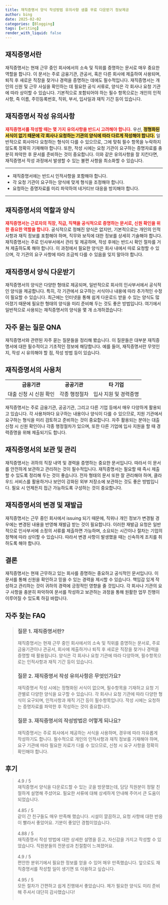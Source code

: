 ```yaml
---
title: 재직증명서 양식 작성방법 유의사항 샘플 무료 다운받기 정보제공
author: bing
date: 2025-02-02
categories: [Blogging]
tags: [writing]
render_with_liquid: false
---
```



<h2 id='재직증명서란'>재직증명서란</h2>

<p>재직증명서는 현재 근무 중인 회사에서의 소속 및 직위를 증명하는 문서로 매우 중요한 역할을 합니다. 이 문서는 주로 금융기관, 관공서, 혹은 다른 회사에 제출하여 사용되며, 퇴직 후 새로운 직장을 찾거나 경력을 증명하는 데에도 필수적입니다. 재직증명서는 개인의 신원 및 근무 사실을 확인하는 데 필요한 공식 서류로, 양식은 각 회사나 요청 기관에 따라 상이할 수 있습니다. 기본적으로 포함되어야 하는 필수 항목으로는 개인의 인적사항, 즉 이름, 주민등록번호, 직위, 부서, 입사일과 재직 기간 등이 있습니다.</p>

<h2 id='재직증명서 작성 유의사항'>재직증명서 작성 유의사항</h2>

<p><b><span style="color: #ee2323;">재직증명서를 작성할 때는 몇 가지 유의사항을 반드시 고려해야 합니다.</span></b> 우선, <b><span style="background-color: #ffe066;">정형화된 서식이 없기 때문에 각 회사나 요청하는 기관의 양식에 따라 다르게 작성해야 합니다.</span></b> 일반적으로 회사마다 요청하는 형식이 다를 수 있으므로, 그에 맞춰 필수 항목을 누락하지 않도록 정확히 기재해야 합니다. 또한, 작성 시에는 요청 기관이 요구하는 증명자료를 충분히 파악한 후 문서를 준비하는 것이 중요합니다. 이와 같은 유의사항을 잘 지킨다면, 재직증명서 작성 과정에서 발생할 수 있는 불편 사항을 최소화할 수 있습니다.</p>

<hr />

<ul>
    <li>재직증명서에는 반드시 인적사항을 포함해야 합니다.</li>
    <li>각 요청 기관이 요구하는 양식에 맞게 형식을 조정해야 합니다.</li>
    <li>요청하는 증명자료를 미리 파악하여 네거티브 대응을 방지해야 합니다.</li>
</ul>

<hr />

<h2 id='재직증명서의 역할과 양식'>재직증명서의 역할과 양식</h2>

<p><b><span style="color: #ee2323;">재직증명서는 근로자의 직장, 직급, 직책을 공식적으로 증명하는 문서로, 신원 확인을 위한 중요한 역할을 합니다.</span></b> 공식적으로 정해진 양식은 없지만, 기본적으로는 개인의 인적사항과 재직 정보를 포함해야 하며, 직무와 보직에 대한 정보를 상세히 기술해야 합니다. 재직증명서는 주로 인사부서에서 관리 및 제공하며, 작성 후에는 반드시 확인 절차를 거쳐 제출하도록 해야 합니다. 이 과정에서 필요한 양식은 회사 내에서 따로 요청할 수 있으며, 각 기관의 요구 사항에 따라 조금씩 다를 수 있음을 잊지 말아야 합니다.</p>

<h2 id='재직증명서 양식 다운받기'>재직증명서 양식 다운받기</h2>

<p>재직증명서의 양식은 다양한 형태로 제공되며, 일반적으로 회사의 인사부서에서 공식적인 양식을 제공합니다. 특히, 각 기관에서 요구하는 서식이나 내용에 따라 추가적인 수정이 필요할 수 있습니다. 최근에는 인터넷을 통해 쉽게 다운로드 받을 수 있는 양식도 많아졌기 때문에 필요한 형태의 양식을 미리 준비해 두는 것도 좋은 방법입니다. 여기에서 일반적으로 사용되는 재직증명서의 양식을 몇 개 소개하겠습니다:</p>

<h2 id='자주 묻는 질문 QNA'>자주 묻는 질문 QNA</h2>

<p>재직증명서와 관련된 자주 묻는 질문들을 정리해 봤습니다. 이 질문들은 대부분 재직증명서에 대한 필수적이고 기초적인 정보에 해당합니다. 예를 들어, 재직증명서란 무엇인지, 작성 시 유의해야 할 점, 작성 방법 등이 있습니다.</p>

<h2 id='재직증명서의 사용처'>재직증명서의 사용처</h2>

<table>
    <tr>
        <td style="text-align: center; height: 17px;"><b>금융기관</b></td>
        <td style="text-align: center; height: 17px;"><b>공공기관</b></td>
        <td style="text-align: center; height: 17px;"><b>타 기업</b></td>
    </tr>
    <tr>
        <td style="text-align: center; height: 17px;">대출 신청 시 신원 확인</td>
        <td style="text-align: center; height: 17px;">각종 행정절차</td>
        <td style="text-align: center; height: 17px;">입사 지원 및 경력증명</td>
    </tr>
</table>

<p>재직증명서는 주로 금융기관, 공공기관, 그리고 다른 기업 등에서 매우 다양하게 활용되고 있습니다. 각 사용처마다 요구하는 내용이나 양식이 다를 수 있으므로, 지원 기관에서 요구하는 형식을 미리 검토하고 준비하는 것이 중요합니다. 자주 활용되는 분야는 대출 신청 시 신원 확인이나 각종 행정절차가 있으며, 또한 다른 기업에 입사 지원을 할 때 경력증명을 위해 제출되기도 합니다.</p>

<h2 id='재직증명서의 보관 및 관리'>재직증명서의 보관 및 관리</h2>

<p>재직증명서는 귀하의 직장 내역 및 경력을 증명하는 중요한 문서입니다. 따라서 이 문서를 안전하게 보관하고 관리하는 것이 필수적입니다. 재직증명서는 필요할 때 즉시 제출할 수 있도록 정리해 두는 것이 좋습니다. 전자 형태의 문서 또한 잘 관리해야 하며, 클라우드 서비스를 활용하거나 보안이 강화된 외부 저장소에 보관하는 것도 좋은 방법입니다. 필요 시 언제든지 접근 가능하도록 구성하는 것이 중요합니다.</p>

<h2 id='재직증명서의 변경 및 재발급'>재직증명서의 변경 및 재발급</h2>

<p>재직증명서는 근무 중인 회사에서 issuing 되기 때문에, 직위나 개인 정보가 변경될 경우에는 변경된 내용을 반영해 재발급 받는 것이 필요합니다. 이러한 재발급 요청은 일반적으로 인사부서에 소정의 서류를 제출하면 가능하며, 소요되는 시간이나 절차는 기업의 정책에 따라 상이할 수 있습니다. 따라서 변경 사항이 발생했을 때는 신속하게 조치를 취하도록 해야 합니다.</p>

<h2 id='결론'>결론</h2>

<p>재직증명서는 현재 근무하고 있는 회사를 증명하는 중요하고 공식적인 문서입니다. 이 문서를 통해 신원을 확인하고 믿을 수 있는 경력을 제시할 수 있습니다. 책임감 있게 작성하고 관리하는 것이 귀하의 경력에 긍정적인 영향을 줄 것입니다. 각 회사나 기관의 요구 사항을 충분히 파악하여 문서를 작성하고 보관하는 과정을 통해 원활한 업무 진행이 이루어질 수 있도록 하길 바랍니다.</p>


<h2 id='자주_찾는_FAQ'>자주 찾는 FAQ</h2>
<div itemscope="" itemtype="https://schema.org/FAQPage"> 
<blockquote> 
<div itemscope="" itemprop="mainEntity" itemtype="https://schema.org/Question"> 
<h3 itemprop="name">질문 1. 재직증명서란?</h3> 
<div itemscope="" itemprop="acceptedAnswer" itemtype="https://schema.org/Answer"> 
<span itemprop="text"> 
<p>재직증명서는 현재 근무 중인 회사에서의 소속 및 직위를 증명하는 문서로, 주로 금융기관이나 관공서, 회사에 제출하거나 퇴직 후 새로운 직장을 찾거나 경력을 증명할 때 활용됩니다. 양식은 각 회사나 요청 기관에 따라 다양하며, 필수항목으로는 인적사항과 재직 기간 등이 있습니다.</p> 
</span> 
</div> 
</div> 

<div itemscope="" itemprop="mainEntity" itemtype="https://schema.org/Question"> 
<h3 itemprop="name">질문 2. 재직증명서 작성 유의사항은 무엇인가요?</h3> 
<div itemscope="" itemprop="acceptedAnswer" itemtype="https://schema.org/Answer"> 
<span itemprop="text"> 
<p>재직증명서 작성 시에는 정형화된 서식이 없으며, 필수항목을 기재하고 요청 기관별로 다양한 양식을 요구할 수 있습니다. 각 회사나 요청 기관에 따라 다양한 형식이 요구되며, 인적사항과 재직 기간 등이 필수항목입니다. 작성 시에는 요청하는 증명자료를 파악한 후 작성하는 것이 중요합니다.</p> 
</span> 
</div> 
</div> 

<div itemscope="" itemprop="mainEntity" itemtype="https://schema.org/Question"> 
<h3 itemprop="name">질문 3. 재직증명서의 작성방법은 어떻게 되나요?</h3> 
<div itemscope="" itemprop="acceptedAnswer" itemtype="https://schema.org/Answer"> 
<span itemprop="text"> 
<p>재직증명서는 주로 회사에서 제공하는 서식을 사용하며, 경우에 따라 자유롭게 작성하기도 합니다. 필수적으로 개인의 인적사항과 재직 정보를 기재해야 하며, 요구 기관에 따라 필요한 자료가 다를 수 있으므로, 신청 시 요구 사항을 정확히 확인해야 합니다.</p> 
</span> 
</div> 
</div> 
</blockquote> 
</div>
<h2 id='후기'>후기</h2>
<div itemscope itemtype="https://schema.org/Product">
  <blockquote>
  <div itemprop="review" itemscope itemtype="https://schema.org/Review">
      <div itemprop="reviewRating" itemscope itemtype="https://schema.org/Rating"> <span itemprop="ratingValue">4.9</span> / <span itemprop="bestRating">5</span> </div>
      <span itemprop="reviewBody">재직증명서 양식을 다운로드할 수 있는 곳을 방문했는데, 담당 직원분이 정말 친절하게 설명해 주셨어요. 필요한 서류에 대해 상세하게 안내해 주어서 큰 도움이 되었습니다.</span>
  </div>
  <br>
  <div itemprop="review" itemscope itemtype="https://schema.org/Review">
      <div itemprop="reviewRating" itemscope itemtype="https://schema.org/Rating"> <span itemprop="ratingValue">4.85</span> / <span itemprop="bestRating">5</span> </div>
      <span itemprop="reviewBody">같이 간 친구들도 매우 만족해 했습니다. 시설이 깔끔하고, 요청 사항에 대한 반응이 빨라서 좋았어요. 기분이 좋았던 경험이었습니다.</span>
  </div>
  <br>
  <div itemprop="review" itemscope itemtype="https://schema.org/Review">
      <div itemprop="reviewRating" itemscope itemtype="https://schema.org/Rating"> <span itemprop="ratingValue">4.88</span> / <span itemprop="bestRating">5</span> </div>
      <span itemprop="reviewBody">재직증명서 작성 방법에 대한 상세한 설명을 듣고, 자신감을 가지고 작성할 수 있었습니다. 직원분들의 전문성과 친절함이 느껴졌어요.</span>
  </div>
  <br>
  <div itemprop="review" itemscope itemtype="https://schema.org/Review">
      <div itemprop="reviewRating" itemscope itemtype="https://schema.org/Rating"> <span itemprop="ratingValue">4.9</span> / <span itemprop="bestRating">5</span> </div>
      <span itemprop="reviewBody">편안한 분위기에서 필요한 정보를 얻을 수 있어 매우 만족했습니다. 앞으로도 재직증명서를 작성할 일이 생기면 또 이용하고 싶습니다.</span>
  </div>
  <br>
  <div itemprop="review" itemscope itemtype="https://schema.org/Review">
      <div itemprop="reviewRating" itemscope itemtype="https://schema.org/Rating"> <span itemprop="ratingValue">4.95</span> / <span itemprop="bestRating">5</span> </div>
      <span itemprop="reviewBody">모든 절차가 간편하고 쉽게 진행돼서 좋았습니다. 제가 필요한 양식도 미리 준비해 주셔서 대단히 감사했습니다!</span>
  </div>
  <br>
  </blockquote>
</div>
